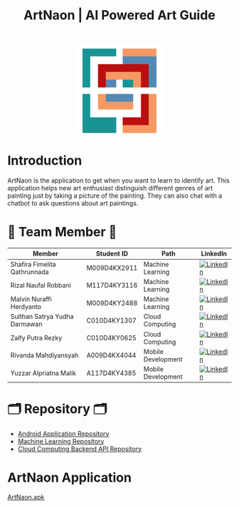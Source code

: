 <h1 align="center"> ArtNaon | AI Powered Art Guide </h1> <br>
<p align="center">
  <a>
    <img alt="ArtNaon" title="ArtNaon" src="https://github.com/ArtNaon/.github/blob/main/Profile/Logo.png" width="200" height="200">
  </a>
</p>

<p align="center">
</p>

# Introduction

ArtNaon is the application to get when you want to learn to identify art. This application helps new art enthusiast distinguish different genres of art painting just by taking a picture of the painting. They can also chat with a chatbot to ask questions about art paintings.




# 👻 Team Member 👻
| Member | Student ID | Path | LinkedIn |
| ----------- | --------- | ---------- | ------------------------------------------------------------------------------------------ |
| Shafira Fimelita Qathrunnada | M009D4KX2911 | Machine Learning | [![LinkedIn](https://img.shields.io/badge/LinkedIn-0077B5?style=for-the-badge&logo=linkedin&logoColor=white)](https://www.linkedin.com/in/shafira-fimelita-qathrunnada-a569a622b/) |
| Rizal Naufal Robbani | M117D4KY3116 | Machine Learning | [![LinkedIn](https://img.shields.io/badge/LinkedIn-0077B5?style=for-the-badge&logo=linkedin&logoColor=white)](https://www.linkedin.com/in/rizalnaufalr/) |
| Malvin Nuraffi Herdyanto | M009D4KY2488 | Machine Learning | [![LinkedIn](https://img.shields.io/badge/LinkedIn-0077B5?style=for-the-badge&logo=linkedin&logoColor=white)](https://www.linkedin.com/in/malvinherdyanto/) |
| Sulthan Satrya Yudha Darmawan | C010D4KY1307 | Cloud Computing | [![LinkedIn](https://img.shields.io/badge/LinkedIn-0077B5?style=for-the-badge&logo=linkedin&logoColor=white)](https://www.linkedin.com/in/sulthan-satrya-yudha-darmawan-4bb705178/) |
| Zalfy Putra Rezky | C010D4KY0625 | Cloud Computing | [![LinkedIn](https://img.shields.io/badge/LinkedIn-0077B5?style=for-the-badge&logo=linkedin&logoColor=white)](https://www.linkedin.com/in/zalfyputra/) |
| Rivanda Mahdiyansyah | A009D4KX4044 | Mobile Development | [![LinkedIn](https://img.shields.io/badge/LinkedIn-0077B5?style=for-the-badge&logo=linkedin&logoColor=white)](https://www.linkedin.com/in/rivandasyah/) |
| Yuzzar Alpriatna Malik | A117D4KY4385 | Mobile Development | [![LinkedIn](https://img.shields.io/badge/LinkedIn-0077B5?style=for-the-badge&logo=linkedin&logoColor=white)](https://www.linkedin.com/in/yuzzar-malik/) |


# 🗂️ Repository 🗂️
- [Android Application Repository](https://github.com/ArtNaon/ArtNaon-MD)
- [Machine Learning Repository](https://github.com/ArtNaon/ArtNaon-ML)
- [Cloud Computing Backend API Repository](https://github.com/ArtNaon/ArtNaon-CC)


# ArtNaon Application 
[ArtNaon.apk](https://drive.google.com/file/d/1mTyorDub6ogjtYLFgiq8QBOHizu8a5FF/view?usp=sharing)


<!--

**Here are some ideas to get you started:**

🙋‍♀️ A short introduction - what is your organization all about?
🌈 Contribution guidelines - how can the community get involved?
👩‍💻 Useful resources - where can the community find your docs? Is there anything else the community should know?
🍿 Fun facts - what does your team eat for breakfast?
🧙 Remember, you can do mighty things with the power of [Markdown](https://docs.github.com/github/writing-on-github/getting-started-with-writing-and-formatting-on-github/basic-writing-and-formatting-syntax)
-->
